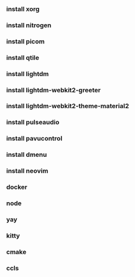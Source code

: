 ### install xorg

### install nitrogen

### install picom

### install qtile

### install lightdm

### install lightdm-webkit2-greeter

### install lightdm-webkit2-theme-material2

### install pulseaudio

### install pavucontrol

### install dmenu

### install neovim

### docker

### node

### yay

### kitty
 
### cmake

### ccls
